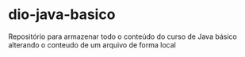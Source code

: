 # dio-java-basico
Repositório para armazenar todo o conteúdo do curso de Java básico
alterando o conteudo de um arquivo de forma local 